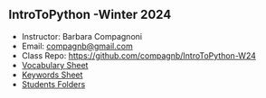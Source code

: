 ## IntroToPython -Winter 2024
* Instructor: Barbara Compagnoni
* Email: compagnb@gmail.com
* Class Repo: https://github.com/compagnb/IntroToPython-W24
* [Vocabulary Sheet](wkNotes/vocab.md)
* [Keywords Sheet](wkNotes/keywords.md)
* [Students Folders](classFiles)
